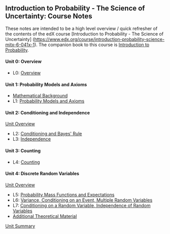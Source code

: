 ## Introduction to Probability - The Science of Uncertainty: Course Notes

These notes are intended to be a high level overview / quick refresher of the contents of the edX course
[Introduction to Probability - The Science of Uncertainty] (https://www.edx.org/course/introduction-probability-science-mitx-6-041x-1).
The companion book to this course is [Introduction to Probability](http://athenasc.com/probbook.html).

#### Unit 0: Overview

* L0: [Overview](Lecture_Notes/Lecture_00.md)

#### Unit 1: Probability Models and Axioms

* [Mathematical Background](Lecture_Notes/Math_Background.md)
* L1: [Probability Models and Axioms](Lecture_Notes/Lecture_01.md)

#### Unit 2: Conditioning and Independence

[Unit Overview](https://www.youtube.com/watch?v=P4-CFlsBZCU)

* L2: [Conditioning and Bayes' Rule](Lecture_Notes/Lecture_02.md)
* L3: [Independence](Lecture_Notes/Lecture_03.md)

#### Unit 3: Counting

* L4: [Counting](Lecture_Notes/Lecture_04.md)

#### Unit 4: Discrete Random Variables

[Unit Overview](https://www.youtube.com/watch?v=61D7D0Df6QY)

* L5: [Probability Mass Functions and Expectations](Lecture_Notes/Lecture_05.md)
* L6: [Variance, Conditioning on an Event, Multiple Random Variables](Lecture_Notes/Lecture_06.md)
* L7: [Conditioning on a Random Variable, Independence of Random Variables](Lecture_Notes/Lecture_07.md)
* [Additional Theoretical Material](Lecture_Notes/Lecture_07_b.md)

[Unit Summary](https://www.youtube.com/watch?v=Iqvs0kNthrs)


